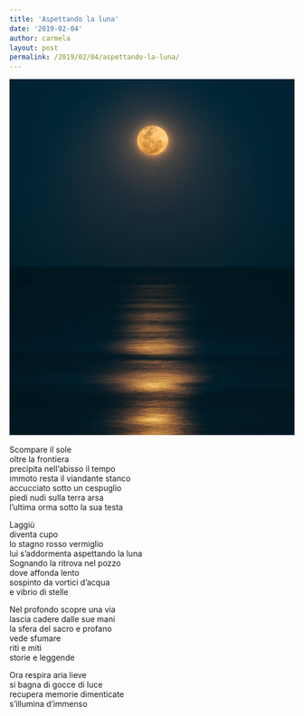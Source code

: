 ```yaml
---
title: 'Aspettando la luna'
date: '2019-02-04'
author: carmela
layout: post
permalink: /2019/02/04/aspettando-la-luna/
---
```


![](/assets/img/2019/12/luna-01.jpg)

Scompare il sole  
oltre la frontiera  
precipita nell’abisso il tempo   
immoto resta il viandante stanco  
accucciato sotto un cespuglio  
piedi nudi sulla terra arsa   
l’ultima orma sotto la sua testa

Laggiù  
diventa cupo  
lo stagno rosso vermiglio  
lui s’addormenta aspettando la luna  
Sognando la ritrova nel pozzo  
dove affonda lento  
sospinto da vortici d’acqua   
e vibrio di stelle

Nel profondo scopre una via   
lascia cadere dalle sue mani   
la sfera del sacro e profano  
vede sfumare   
riti e miti  
storie e leggende

Ora respira aria lieve  
si bagna di gocce di luce   
recupera memorie dimenticate  
s’illumina d’immenso